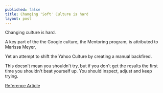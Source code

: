 ```yaml
---
published: false
title: Changing 'Soft' Culture is hard
layout: post
---
```

Changing culture is hard. 

A key part of the the Google culture, the Mentoring program, is attributed to Marissa Meyer, 
<add link>

Yet an attempt to shift the Yahoo Culture by creating a manual backfired.
<add link>

This doesn't mean you shouldn't try, but if you don't get the results the first time you shouldn't beat yourself up. You should inspect, adjust and keep trying.

[Reference Article](https://www.linkedin.com/pulse/ever-any-hope-yahoo-john-c-abell)